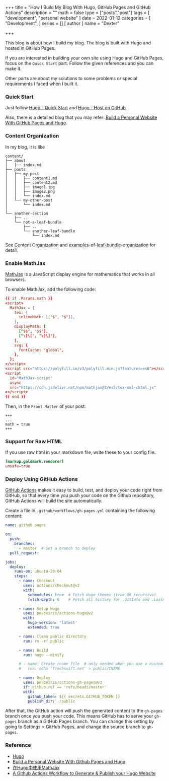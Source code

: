 +++
title = "How I Build My Blog With Hugo, GitHub Pages and GitHub Actions"
description = ""
math = false
type = ["posts","post"]
tags = [
    "development",
    "personal website"
]
date = 2022-01-12
categories = [
    "Development",
]
series = []
[ author ]
  name = "Dexter"

+++

This blog is about how I build my blog. The blog is built with Hugo and hosted in GitHub Pages.

If you are interested in building your own site using Hugo and GitHub Pages, focus on the `Quick Start` part. Follow the given references and you can make it.

Other parts are about my solutions to some problems or special requirements I faced when I built it.

### Quick Start

Just follow [Hugo - Quick Start](https://gohugo.io/getting-started/quick-start/) and [Hugo - Host on GitHub](https://gohugo.io/hosting-and-deployment/hosting-on-github/).

Also, there is a detailed blog that you may refer: [Build a Personal Website With GitHub Pages and Hugo](https://levelup.gitconnected.com/build-a-personal-website-with-github-pages-and-hugo-6c68592204c7).

### Content Organization

In my blog, it is like

```
content/
├── about
│   ├── index.md
├── posts
│   ├── my-post
│   │   ├── content1.md
│   │   ├── content2.md
│   │   ├── image1.jpg
│   │   ├── image2.png
│   │   └── index.md
│   └── my-other-post
│       └── index.md
│
└── another-section
    ├── ..
    └── not-a-leaf-bundle
        ├── ..
        └── another-leaf-bundle
            └── index.md
```

See [Content Organization](https://gohugo.io/content-management/organization/) and [examples-of-leaf-bundle-organization](https://gohugo.io/content-management/page-bundles/#examples-of-leaf-bundle-organization) for detail.

### Enable MathJax

[MathJax](https://www.mathjax.org/) is a JavaScript display engine for mathematics that works in all browsers.

To enable MathJax, add the following code:

```toml
{{ if .Params.math }}
<script>
  MathJax = {
    tex: {
      inlineMath: [["$", "$"]],
    },
    displayMath: [
      ["$$", "$$"],
      ["\[\[", "\]\]"],
    ],
    svg: {
      fontCache: "global",
    },
  };
</script>
<script src="https://polyfill.io/v3/polyfill.min.js?features=es6"></script>
<script
  id="MathJax-script"
  async
  src="https://cdn.jsdelivr.net/npm/mathjax@3/es5/tex-mml-chtml.js"
></script>
{{ end }}
```

Then, in the `Front Matter` of your post:

```
+++
...
math = true
+++
```

### Support for Raw HTML

If you use raw html in your markdown file, write these to your config file:

```toml
[markup.goldmark.renderer]
unsafe=true
```

### Deploy Using GitHub Actions

[GitHub Actions](https://github.com/features/actions) makes it easy to build, test, and deploy your code right from GitHub, so that every time you push your code on the Github repository, GitHub Actions will build the site automatically.

Create a file in `.github/workflows/gh-pages.yml` containing the following content:

```yml
name: github pages

on:
  push:
    branches:
      - master  # Set a branch to deploy
  pull_request:

jobs:
  deploy:
    runs-on: ubuntu-20.04
    steps:
      - name: Checkout
        uses: actions/checkout@v2
        with:
          submodules: true  # Fetch Hugo themes (true OR recursive)
          fetch-depth: 0    # Fetch all history for .GitInfo and .Lastmod

      - name: Setup Hugo
        uses: peaceiris/actions-hugo@v2
        with:
          hugo-version: 'latest'
          extended: true

      - name: Clean public directory
        run: rm -rf public

      - name: Build
        run: hugo --minify

      # - name: Create cname file  # only needed when you use a custom domain
      #   run: echo 'freshswift.net' > public/CNAME

      - name: Deploy
        uses: peaceiris/actions-gh-pages@v3
        if: github.ref == 'refs/heads/master'
        with:
          github_token: ${{ secrets.GITHUB_TOKEN }}
          publish_dir: ./public
```

After that, the GitHub action will push the generated content to the `gh-pages` branch once you push your code. This means GitHub has to serve your `gh-pages` branch as a GitHub Pages branch. You can change this setting by going to Settings > GitHub Pages, and change the source branch to `gh-pages`.

### Reference

- [Hugo](https://gohugo.io/)
- [Build a Personal Website With Github Pages and Hugo](https://levelup.gitconnected.com/build-a-personal-website-with-github-pages-and-hugo-6c68592204c7)
- [在Hugo中使用MathJax](https://note.qidong.name/2018/03/hugo-mathjax/)
- [A Github Actions Workflow to Generate & Publish your Hugo Website](https://medium.com/zendesk-engineering/a-github-actions-workflow-to-generate-publish-your-hugo-website-f36375e56cf7)

